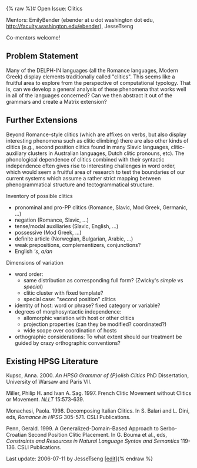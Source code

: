 {% raw %}# Open Issue: Clitics

Mentors: EmilyBender (ebender at u dot washington dot
edu, <http://faculty.washington.edu/ebender>), JesseTseng

Co-mentors welcome!

## Problem Statement

Many of the DELPH-IN languages (all the Romance languages, Modern Greek)
display elements traditionally called "clitics". This seems like a
fruitful area to explore from the perspective of computational typology.
That is, can we develop a general analysis of these phenomena that works
well in all of the languages concerned? Can we then abstract it out of
the grammars and create a Matrix extension?

## Further Extensions

Beyond Romance-style clitics (which are affixes on verbs, but also
display interesting phenomena such as clitic climbing) there are also
other kinds of clitics (e.g., second position clitics found in many
Slavic languages, clitic-auxiliary clusters in Australian languages,
Dutch clitic pronouns, etc). The phonological dependence of clitics
combined with their syntactic independence often gives rise to
interesting challenges in word order, which would seem a fruitful area
of research to test the boundaries of our current systems which assume a
rather strict mapping between phenogrammatical structure and
tectogrammatical structure.

Inventory of possible clitics

- pronominal and pro-PP clitics (Romance, Slavic, Mod Greek, Germanic,
...)
- negation (Romance, Slavic, ...)
- tense/modal auxiliaries (Slavic, English, ...)
- possessive (Mod Greek, ...)
- definite article (Norwegian, Bulgarian, Arabic, ...)
- weak prepositions, complementizers, conjunctions?
- English *'s*, *a/an*

Dimensions of variation

- word order:
  - same distribution as corresponding full form? (Zwicky's *simple*
vs *special*)
  - clitic cluster with fixed template?
  - special case: "second position" clitics
- identity of host: word or phrase? fixed category or variable?
- degrees of morphosyntactic independence:
  - allomorphic variation with host or other clitics
  - projection properties (can they be modified? coordinated?)
  - wide scope over coordination of hosts
- orthographic considerations: To what extent should our treatment be
guided by crazy orthographic conventions?

## Existing HPSG Literature

Kupsc, Anna. 2000. *An HPSG Grammar of {P}olish Clitics* PhD
Dissertation, University of Warsaw and Paris VII.

Miller, Philip H. and Ivan A. Sag. 1997. French Clitic Movement without
Clitics or Movement. *NLLT* 15:573-639.

Monachesi, Paola. 1998. Decomposing Italian Clitics. In S. Balari and L.
Dini, eds, *Romance in HPSG* 305-571. CSLI Publications.

Penn, Gerald. 1999. A Generalized-Domain-Based Approach to
Serbo-Croatian Second Position Clitic Placement. In G. Bouma et al.,
eds, *Constraints and Resources in Natural Language Syntax and
Semantics* 119-136. CSLI Publications.

Last update: 2006-07-11 by JesseTseng [[edit](https://github.com/delph-in/docs/wiki/OpenissuesTop_GrammarMatrixClitic/_edit)]{% endraw %}